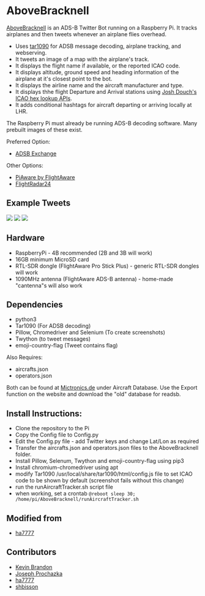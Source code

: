 # AboveBracknell

[AboveBracknell](https://twitter.com/abovebracknell) is an ADS-B Twitter Bot running on a Raspberry Pi.
It tracks airplanes and then tweets whenever an airplane flies overhead.

 * Uses [tar1090](https://github.com/wiedehopf/tar1090) for ADSB message decoding, airplane tracking, and webserving.
 * It tweets an image of a map with the airplane's track.
 * It displays the flight name if available, or the reported ICAO code.
 * It displays altitude, ground speed and heading information of the airplane at it's closest point to the bot.
 * It displays the airline name and the aircraft manufacturer and type.
 * It displays thhe flight Departure and Arrival stations using [Josh Douch's ICAO hex lookup APIs](https://api.joshdouch.me).
 * It adds conditional hashtags for aircraft departing or arriving locally at LHR.

The Raspberry Pi must already be running ADS-B decoding software. Many prebuilt images of these exist.

Preferred Option:
 * [ADSB Exchange](https://www.adsbexchange.com/how-to-feed/adsbx-custom-pi-image/)

Other Options:
 * [PiAware by FlightAware](https://uk.flightaware.com/adsb/piaware/build)
 * [FlightRadar24](https://www.flightradar24.com/build-your-own)

## Example Tweets
![](https://i.imgur.com/FFYagYP.png)
![](https://i.imgur.com/xHPaVKw.png)
![](https://i.imgur.com/bcsInS8.png)

## Hardware

 * RaspberryPi - 4B recommended (2B and 3B will work)
 * 16GB minimum MicroSD card
 * RTL-SDR dongle (FlightAware Pro Stick Plus) - generic RTL-SDR dongles will work
 * 1090MHz antenna (FlightAware ADS-B antenna) - home-made "cantenna"s will also work

## Dependencies
* python3
* Tar1090 (For ADSB decoding)
* Pillow, Chromedriver and Selenium (To create screenshots)
* Twython (to tweet messages)
* emoji-country-flag (Tweet contains flag)

Also Requires:
* aircrafts.json
* operators.json

Both can be found at [Mictronics.de](https://www.mictronics.de/aircraft-database/export.php) under Aircraft Database. Use the Export function on the website and download the "old" database for readsb.

## Install Instructions:
* Clone the repository to the Pi
* Copy the Config file to Config.py
* Edit the Config.py file - add Twitter keys and change Lat/Lon as required
* Transfer the aircrafts.json and operators.json files to the AboveBracknell folder.
* Install Pillow, Selenum, Twython and emoji-country-flag using pip3
* Install chromium-chromedriver using apt
* modify Tar1090 /usr/local/share/tar1090/html/config.js file to set ICAO code to be shown by default (screenshot fails without this change)
* run the runAircraftTracker.sh script file
* when working, set a crontab ```@reboot sleep 30; /home/pi/AboveBracknell/runAircraftTracker.sh```

## Modified from
* [ha7777](https://github.com/ha7777)

## Contributors
* [Kevin Brandon](https://github.com/kevinabrandon)
* [Joseph Prochazka](https://github.com/jprochazka)
* [ha7777](https://github.com/ha7777)
* [shbisson](https://github.com/shbisson/OverPutney)


